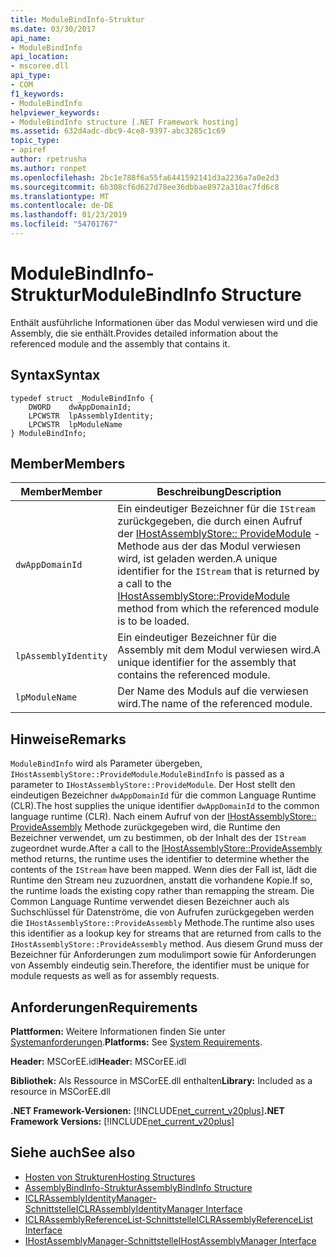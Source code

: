 ```yaml
---
title: ModuleBindInfo-Struktur
ms.date: 03/30/2017
api_name:
- ModuleBindInfo
api_location:
- mscoree.dll
api_type:
- COM
f1_keywords:
- ModuleBindInfo
helpviewer_keywords:
- ModuleBindInfo structure [.NET Framework hosting]
ms.assetid: 632d4adc-dbc9-4ce8-9397-abc3285c1c69
topic_type:
- apiref
author: rpetrusha
ms.author: ronpet
ms.openlocfilehash: 2bc1e788f6a55fa6441592141d3a2236a7a0e2d3
ms.sourcegitcommit: 6b308cf6d627d78ee36dbbae8972a310ac7fd6c8
ms.translationtype: MT
ms.contentlocale: de-DE
ms.lasthandoff: 01/23/2019
ms.locfileid: "54701767"
---
```

# <a name="modulebindinfo-structure"></a><span data-ttu-id="77413-102">ModuleBindInfo-Struktur</span><span class="sxs-lookup"><span data-stu-id="77413-102">ModuleBindInfo Structure</span></span>
<span data-ttu-id="77413-103">Enthält ausführliche Informationen über das Modul verwiesen wird und die Assembly, die sie enthält.</span><span class="sxs-lookup"><span data-stu-id="77413-103">Provides detailed information about the referenced module and the assembly that contains it.</span></span>  
  
## <a name="syntax"></a><span data-ttu-id="77413-104">Syntax</span><span class="sxs-lookup"><span data-stu-id="77413-104">Syntax</span></span>  
  
```  
typedef struct _ModuleBindInfo {  
    DWORD    dwAppDomainId;  
    LPCWSTR  lpAssemblyIdentity;  
    LPCWSTR  lpModuleName  
} ModuleBindInfo;  
```  
  
## <a name="members"></a><span data-ttu-id="77413-105">Member</span><span class="sxs-lookup"><span data-stu-id="77413-105">Members</span></span>  
  
|<span data-ttu-id="77413-106">Member</span><span class="sxs-lookup"><span data-stu-id="77413-106">Member</span></span>|<span data-ttu-id="77413-107">Beschreibung</span><span class="sxs-lookup"><span data-stu-id="77413-107">Description</span></span>|  
|------------|-----------------|  
|`dwAppDomainId`|<span data-ttu-id="77413-108">Ein eindeutiger Bezeichner für die `IStream` zurückgegeben, die durch einen Aufruf der [IHostAssemblyStore:: ProvideModule](../../../../docs/framework/unmanaged-api/hosting/ihostassemblystore-providemodule-method.md) -Methode aus der das Modul verwiesen wird, ist geladen werden.</span><span class="sxs-lookup"><span data-stu-id="77413-108">A unique identifier for the `IStream` that is returned by a call to the [IHostAssemblyStore::ProvideModule](../../../../docs/framework/unmanaged-api/hosting/ihostassemblystore-providemodule-method.md) method from which the referenced module is to be loaded.</span></span>|  
|`lpAssemblyIdentity`|<span data-ttu-id="77413-109">Ein eindeutiger Bezeichner für die Assembly mit dem Modul verwiesen wird.</span><span class="sxs-lookup"><span data-stu-id="77413-109">A unique identifier for the assembly that contains the referenced module.</span></span>|  
|`lpModuleName`|<span data-ttu-id="77413-110">Der Name des Moduls auf die verwiesen wird.</span><span class="sxs-lookup"><span data-stu-id="77413-110">The name of the referenced module.</span></span>|  
  
## <a name="remarks"></a><span data-ttu-id="77413-111">Hinweise</span><span class="sxs-lookup"><span data-stu-id="77413-111">Remarks</span></span>  
 <span data-ttu-id="77413-112">`ModuleBindInfo` wird als Parameter übergeben, `IHostAssemblyStore::ProvideModule`.</span><span class="sxs-lookup"><span data-stu-id="77413-112">`ModuleBindInfo` is passed as a parameter to `IHostAssemblyStore::ProvideModule`.</span></span> <span data-ttu-id="77413-113">Der Host stellt den eindeutigen Bezeichner `dwAppDomainId` für die common Language Runtime (CLR).</span><span class="sxs-lookup"><span data-stu-id="77413-113">The host supplies the unique identifier `dwAppDomainId` to the common language runtime (CLR).</span></span> <span data-ttu-id="77413-114">Nach einem Aufruf von der [IHostAssemblyStore:: ProvideAssembly](../../../../docs/framework/unmanaged-api/hosting/ihostassemblystore-provideassembly-method.md) Methode zurückgegeben wird, die Runtime den Bezeichner verwendet, um zu bestimmen, ob der Inhalt des der `IStream` zugeordnet wurde.</span><span class="sxs-lookup"><span data-stu-id="77413-114">After a call to the [IHostAssemblyStore::ProvideAssembly](../../../../docs/framework/unmanaged-api/hosting/ihostassemblystore-provideassembly-method.md) method returns, the runtime uses the identifier to determine whether the contents of the `IStream` have been mapped.</span></span> <span data-ttu-id="77413-115">Wenn dies der Fall ist, lädt die Runtime den Stream neu zuzuordnen, anstatt die vorhandene Kopie.</span><span class="sxs-lookup"><span data-stu-id="77413-115">If so, the runtime loads the existing copy rather than remapping the stream.</span></span> <span data-ttu-id="77413-116">Die Common Language Runtime verwendet diesen Bezeichner auch als Suchschlüssel für Datenströme, die von Aufrufen zurückgegeben werden die `IHostAssemblyStore::ProvideAssembly` Methode.</span><span class="sxs-lookup"><span data-stu-id="77413-116">The runtime also uses this identifier as a lookup key for streams that are returned from calls to the `IHostAssemblyStore::ProvideAssembly` method.</span></span> <span data-ttu-id="77413-117">Aus diesem Grund muss der Bezeichner für Anforderungen zum modulimport sowie für Anforderungen von Assembly eindeutig sein.</span><span class="sxs-lookup"><span data-stu-id="77413-117">Therefore, the identifier must be unique for module requests as well as for assembly requests.</span></span>  
  
## <a name="requirements"></a><span data-ttu-id="77413-118">Anforderungen</span><span class="sxs-lookup"><span data-stu-id="77413-118">Requirements</span></span>  
 <span data-ttu-id="77413-119">**Plattformen:** Weitere Informationen finden Sie unter [Systemanforderungen](../../../../docs/framework/get-started/system-requirements.md).</span><span class="sxs-lookup"><span data-stu-id="77413-119">**Platforms:** See [System Requirements](../../../../docs/framework/get-started/system-requirements.md).</span></span>  
  
 <span data-ttu-id="77413-120">**Header:** MSCorEE.idl</span><span class="sxs-lookup"><span data-stu-id="77413-120">**Header:** MSCorEE.idl</span></span>  
  
 <span data-ttu-id="77413-121">**Bibliothek:** Als Ressource in MSCorEE.dll enthalten</span><span class="sxs-lookup"><span data-stu-id="77413-121">**Library:** Included as a resource in MSCorEE.dll</span></span>  
  
 <span data-ttu-id="77413-122">**.NET Framework-Versionen:** [!INCLUDE[net_current_v20plus](../../../../includes/net-current-v20plus-md.md)]</span><span class="sxs-lookup"><span data-stu-id="77413-122">**.NET Framework Versions:** [!INCLUDE[net_current_v20plus](../../../../includes/net-current-v20plus-md.md)]</span></span>  
  
## <a name="see-also"></a><span data-ttu-id="77413-123">Siehe auch</span><span class="sxs-lookup"><span data-stu-id="77413-123">See also</span></span>
- [<span data-ttu-id="77413-124">Hosten von Strukturen</span><span class="sxs-lookup"><span data-stu-id="77413-124">Hosting Structures</span></span>](../../../../docs/framework/unmanaged-api/hosting/hosting-structures.md)
- [<span data-ttu-id="77413-125">AssemblyBindInfo-Struktur</span><span class="sxs-lookup"><span data-stu-id="77413-125">AssemblyBindInfo Structure</span></span>](../../../../docs/framework/unmanaged-api/hosting/assemblybindinfo-structure.md)
- [<span data-ttu-id="77413-126">ICLRAssemblyIdentityManager-Schnittstelle</span><span class="sxs-lookup"><span data-stu-id="77413-126">ICLRAssemblyIdentityManager Interface</span></span>](../../../../docs/framework/unmanaged-api/hosting/iclrassemblyidentitymanager-interface.md)
- [<span data-ttu-id="77413-127">ICLRAssemblyReferenceList-Schnittstelle</span><span class="sxs-lookup"><span data-stu-id="77413-127">ICLRAssemblyReferenceList Interface</span></span>](../../../../docs/framework/unmanaged-api/hosting/iclrassemblyreferencelist-interface.md)
- [<span data-ttu-id="77413-128">IHostAssemblyManager-Schnittstelle</span><span class="sxs-lookup"><span data-stu-id="77413-128">IHostAssemblyManager Interface</span></span>](../../../../docs/framework/unmanaged-api/hosting/ihostassemblymanager-interface.md)
